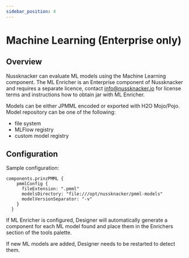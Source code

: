 ```yaml
---
sidebar_position: 4
---
```


# Machine Learning (Enterprise only)

## Overview
                              
Nussknacker can evaluate ML models using the Machine Learning component. The ML Enricher is an Enterprise component of Nussknacker and requires a separate licence, contact info@nussknacker.io for license terms and instructions how to obtain jar with ML Enricher. 

Models can be either JPMML encoded or exported with H2O Mojo/Pojo. 
Model repository can be one of the following:
- file system
- MLFlow registry
- custom model registry
                                 

## Configuration

Sample configuration:
```
components.prinzPMML {  
    pmmlConfig {
      fileExtension: ".pmml"
      modelsDirectory: "file:///opt/nussknacker/pmml-models"
      modelVersionSeparator: "-v"
    }
  }
```
If ML Enricher is configured, Designer will automatically generate a component for each ML model found and place them in the Enrichers section of the tools palette.

If new ML models are added, Designer needs to be restarted to detect them. 

